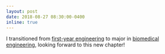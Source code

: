 ```yaml
---
layout: post
date: 2018-08-27 08:30:00-0400
inline: true
---
```


I transitioned from [first-year engineering](https://engineering.purdue.edu/ENE/Academics/Undergrad/FYE) to major in [biomedical engineering](https://engineering.purdue.edu/BME), looking forward to this new chapter!
